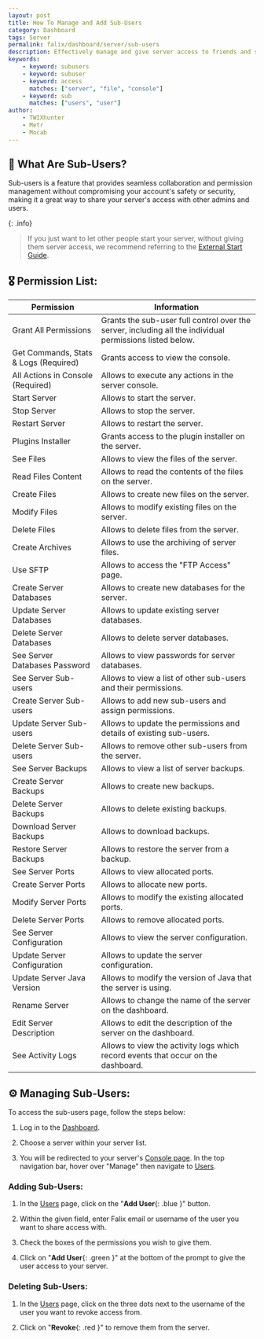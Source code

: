 ```yaml
---
layout: post
title: How To Manage and Add Sub-Users
category: Dashboard
tags: Server
permalink: falix/dashboard/server/sub-users
description: Effectively manage and give server access to friends and server admins.
keywords:
    - keyword: subusers
    - keyword: subuser
    - keyword: access
      matches: ["server", "file", "console"]
    - keyword: sub
      matches: ["users", "user"]
author:
    - TWIXhunter
    - Metr
    - Mocab
---
```


## :bust_in_silhouette: What Are Sub-Users?

Sub-users is a feature that provides seamless collaboration and permission management without compromising your account's safety or security, making it a great way to share your server's access with other admins and users.

{: .info}

> If you just want to let other people start your server, without giving them server access, we recommend referring to the [External Start Guide](https://kb.falixnodes.net/falix/dashboard/server/external-start).

## :medal_military: Permission List:

| Permission                            | Information                                                                                              |
| ------------------------------------- | -------------------------------------------------------------------------------------------------------- |
| Grant All Permissions                 | Grants the sub-user full control over the server, including all the individual permissions listed below. |
| Get Commands, Stats & Logs (Required) | Grants access to view the console.                                                                       |
| All Actions in Console (Required)     | Allows to execute any actions in the server console.                                                     |
| Start Server                          | Allows to start the server.                                                                              |
| Stop Server                           | Allows to stop the server.                                                                               |
| Restart Server                        | Allows to restart the server.                                                                            |
| Plugins Installer                     | Grants access to the plugin installer on the server.                                                     |
| See Files                             | Allows to view the files of the server.                                                                  |
| Read Files Content                    | Allows to read the contents of the files on the server.                                                  |
| Create Files                          | Allows to create new files on the server.                                                                |
| Modify Files                          | Allows to modify existing files on the server.                                                           |
| Delete Files                          | Allows to delete files from the server.                                                                  |
| Create Archives                       | Allows to use the archiving of server files.                                                             |
| Use SFTP                              | Allows to access the "FTP Access" page.                                                                  |
| Create Server Databases               | Allows to create new databases for the server.                                                           |
| Update Server Databases               | Allows to update existing server databases.                                                              |
| Delete Server Databases               | Allows to delete server databases.                                                                       |
| See Server Databases Password         | Allows to view passwords for server databases.                                                           |
| See Server Sub-users                  | Allows to view a list of other sub-users and their permissions.                                          |
| Create Server Sub-users               | Allows to add new sub-users and assign permissions.                                                      |
| Update Server Sub-users               | Allows to update the permissions and details of existing sub-users.                                      |
| Delete Server Sub-users               | Allows to remove other sub-users from the server.                                                        |
| See Server Backups                    | Allows to view a list of server backups.                                                                 |
| Create Server Backups                 | Allows to create new backups.                                                                            |
| Delete Server Backups                 | Allows to delete existing backups.                                                                       |
| Download Server Backups               | Allows to download backups.                                                                              |
| Restore Server Backups                | Allows to restore the server from a backup.                                                              |
| See Server Ports                      | Allows to view allocated ports.                                                                          |
| Create Server Ports                   | Allows to allocate new ports.                                                                            |
| Modify Server Ports                   | Allows to modify the existing allocated ports.                                                           |
| Delete Server Ports                   | Allows to remove allocated ports.                                                                        |
| See Server Configuration              | Allows to view the server configuration.                                                                 |
| Update Server Configuration           | Allows to update the server configuration.                                                               |
| Update Server Java Version            | Allows to modify the version of Java that the server is using.                                           |
| Rename Server                         | Allows to change the name of the server on the dashboard.                                                |
| Edit Server Description               | Allows to edit the description of the server on the dashboard.                                           |
| See Activity Logs                     | Allows to view the activity logs which record events that occur on the dashboard.                        |

## :gear: Managing Sub-Users:

To access the sub-users page, follow the steps below:

1. Log in to the [Dashboard](https://client.falixnodes.net/).

2. Choose a server within your server list.

3. You will be redirected to your server's [Console page](https://client.falixnodes.net/server/console). In the top navigation bar, hover over "Manage" then navigate to [Users](https://client.falixnodes.net/server/subusers).

### Adding Sub-Users:

1. In the [Users](https://client.falixnodes.net/server/subusers) page, click on the "**Add User**{: .blue }" button.

2. Within the given field, enter Falix email or username of the user you want to share access with.

3. Check the boxes of the permissions you wish to give them.

4. Click on "**Add User**{: .green }" at the bottom of the prompt to give the user access to your server.

### Deleting Sub-Users:

1. In the [Users](https://client.falixnodes.net/server/subusers) page, click on the three dots next to the username of the user you want to revoke access from.

2. Click on "**Revoke**{: .red }" to remove them from the server.
